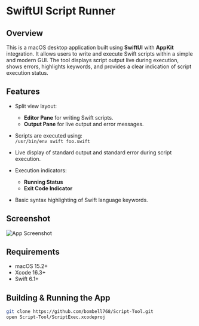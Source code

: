 # SwiftUI Script Runner

## Overview

This is a macOS desktop application built using **SwiftUI** with **AppKit** integration. It allows users to write and execute Swift scripts within a simple and modern GUI. The tool displays script output live during execution, shows errors, highlights keywords, and provides a clear indication of script execution status.

## Features

- Split view layout:  
  - **Editor Pane** for writing Swift scripts.  
  - **Output Pane** for live output and error messages.

- Scripts are executed using:  
  `/usr/bin/env swift foo.swift`

- Live display of standard output and standard error during script execution.

- Execution indicators:
  - **Running Status**
  - **Exit Code Indicator** 

- Basic syntax highlighting of Swift language keywords.

## Screenshot

![App Screenshot](Screenshots/main_view.png)


## Requirements

- macOS 15.2+
- Xcode 16.3+
- Swift 6.1+

## Building & Running the App

   ```bash
   git clone https://github.com/bombell768/Script-Tool.git
   open Script-Tool/ScriptExec.xcodeproj

